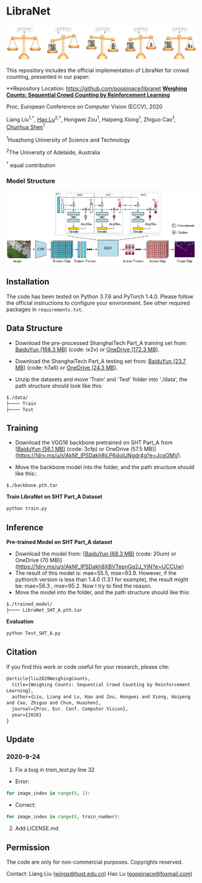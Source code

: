 # LibraNet

![weighing_counts](weighing_counts.png)

This repository includes the official implementation of LibraNet for crowd counting, presented in our paper:

**Repository Location: https://github.com/poppinace/libranet
**[Weighing Counts: Sequential Crowd Counting by Reinforcement Learning](https://arxiv.org/abs/2007.08260)**

Proc. European Conference on Computer Vision (ECCV), 2020

Liang Liu<sup>1,&dagger;</sup>, [Hao Lu](https://sites.google.com/site/poppinace/)<sup>2,&dagger;</sup>, Hongwei Zou<sup>1</sup>, Haipeng Xiong<sup>1</sup>, Zhiguo Cao<sup>1</sup>, [Chunhua Shen](http://cs.adelaide.edu.au/~chhshen/)<sup>1</sup>

<sup>1</sup>Huazhong University of Science and Technology

<sup>2</sup>The University of Adelaide, Australia

<sup>&dagger;</sup> equal contribution

### Model Structure
<p align="left">
  <img src="overview.png" width="850" title="Example"/>
</p>

## Installation
The code has been tested on Python 3.7.6 and PyTorch 1.4.0. Please follow the
official instructions to configure your environment. See other required packages
in `requirements.txt`.

## Data Structure 
* Download the pre-processed ShanghaiTech Part_A training set from: [BaiduYun (168.3
MB)](https://pan.baidu.com/s/1VENBbBBbIoS929DMaN5Uug) (code: ix2v) or [OneDrive (172.3 
MB)](https://1drv.ms/u/s!AkNf_IPSDakh8jOOQ8P3tlaQzq9b?e=ugfXjM).

* Download the ShanghaiTech Part_A testing set from: [BaiduYun (23.7
MB)](https://pan.baidu.com/s/1lagHgw3gshIBmPTHIbkzRw) (code: h7a6) or [OneDrive (24.3 
MB)](https://1drv.ms/u/s!AkNf_IPSDakh8XEAoq489DxQQ_iF?e=OjH77y).

* Unzip the datasets and move 'Train' and 'Test' folder into './data', the path structure should look like this:

````
$./data/
├──── Train
├──── Test
````

## Training
* Download the VGG16 backbone pretrained on SHT Part_A from  [[BaiduYun (56.1
MB)](https://pan.baidu.com/s/1V5kVYdyF7Cs5SVlyVm2zGg) (code: 3cfp) or OneDrive (57.5 
MB)](https://1drv.ms/u/s!AkNf_IPSDakh8jLP6doilJNgdr4g?e=JcgOMV). 

* Move the backbone model into the folder, and the path structure should like this::

````
$./backbone.pth.tar
````
**Train LibraNet on SHT Part_A Dataset**
```python
python train.py
```

## Inference
**Pre-trained Model on SHT Part_A dataset**
* Download the model from: [[BaiduYun (68.3
MB)](https://pan.baidu.com/s/1fBTr4S7vnXgoMLb3pbWT4g) (code: 20um) or OneDrive (70 
MB)](https://1drv.ms/u/s!AkNf_IPSDakh8XBVTepnGq2J_YjN?e=lJCCUw) 
* The result of this model is: mae=55.5, mse=93.9. However, if the pythorch version is less than 1.4.0 (1.3.1 for example), the result might be: mae=56.3 , mse=95.2. Now I try to find the reason.
* Move the model into the folder, and the path structure should like this:

````
$./trained_model/
├──── LibraNet_SHT_A.pth.tar
````

**Evaluation**
```python
python Test_SHT_A.py
```
## Citation
If you find this work or code useful for your research, please cite:
```
@article{liu2020WeighingCounts,
  title={Weighing Counts: Sequential Crowd Counting by Reinforcement Learning},
  author={Liu, Liang and Lu, Hao and Zou, Hongwei and Xiong, Haipeng and Cao, Zhiguo and Chun, Huashen},
  journal={Proc. Eur. Conf. Computer Vision},
  year={2020}
}
```
## Update
### 2020-9-24
1. Fix a bug in *train_test.py* line 32 
* Error:
```python
for image_index in range(0, 1):
```
* Correct:
```python
for image_index in range(0, train_number):
```
2. Add LICENSE.md
## Permission
The code are only for non-commercial purposes. Copyrights reserved.

Contact: 
Liang Liu (wings@hust.edu.cn)
Hao Lu (poppinace@foxmail.com)
